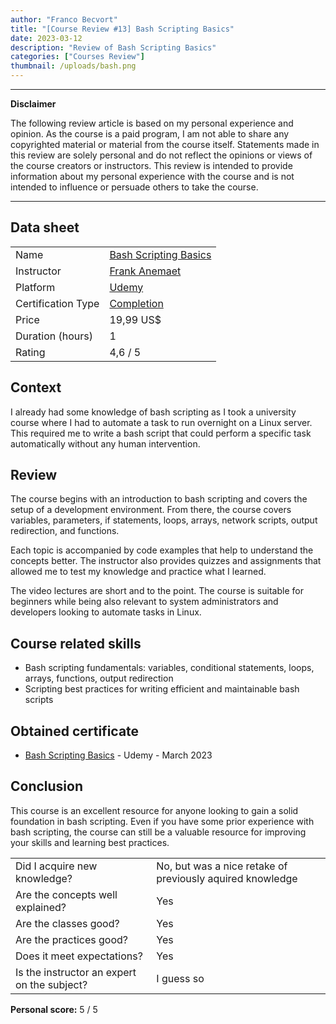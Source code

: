 ```yaml
---
author: "Franco Becvort"
title: "[Course Review #13] Bash Scripting Basics"
date: 2023-03-12
description: "Review of Bash Scripting Basics"
categories: ["Courses Review"]
thumbnail: /uploads/bash.png
---
```


---

**Disclaimer**

The following review article is based on my personal experience and opinion. As the course is a paid program, I am not able to share any copyrighted material or material from the course itself. Statements made in this review are solely personal and do not reflect the opinions or views of the course creators or instructors. This review is intended to provide information about my personal experience with the course and is not intended to influence or persuade others to take the course.

---

## Data sheet

|                    |                                                                                                   |
| ------------------ | ------------------------------------------------------------------------------------------------- |
| Name               | [Bash Scripting Basics](https://www.udemy.com/course/bash-scripting-basics/)                      |
| Instructor         | [Frank Anemaet](https://www.udemy.com/user/frank-anemaet/)                                        |
| Platform           | [Udemy](https://www.udemy.com/)                                                                   |
| Certification Type | [Completion](https://support.udemy.com/hc/en-us/sections/360011037194-Certificates-of-Completion) |
| Price              | 19,99 US$                                                                                         |
| Duration \(hours\) | 1                                                                                                 |
| Rating             | 4,6 / 5                                                                                           |

## Context

I already had some knowledge of bash scripting as I took a university course where I had to automate a task to run overnight on a Linux server. This required me to write a bash script that could perform a specific task automatically without any human intervention.

## Review

The course begins with an introduction to bash scripting and covers the setup of a development environment. From there, the course covers variables, parameters, if statements, loops, arrays, network scripts, output redirection, and functions.

Each topic is accompanied by code examples that help to understand the concepts better. The instructor also provides quizzes and assignments that allowed me to test my knowledge and practice what I learned.

The video lectures are short and to the point. The course is suitable for beginners while being also relevant to system administrators and developers looking to automate tasks in Linux.

## Course related skills

- Bash scripting fundamentals: variables, conditional statements, loops, arrays, functions, output redirection
- Scripting best practices for writing efficient and maintainable bash scripts

## Obtained certificate

- [Bash Scripting Basics](https://udemy-certificate.s3.amazonaws.com/pdf/UC-94ed9987-2882-48ec-9ea6-4054acf969cb.pdf) - Udemy - March 2023

## Conclusion

This course is an excellent resource for anyone looking to gain a solid foundation in bash scripting. Even if you have some prior experience with bash scripting, the course can still be a valuable resource for improving your skills and learning best practices.

|                                             |                                                           |
| ------------------------------------------- | --------------------------------------------------------- |
| Did I acquire new knowledge?                | No, but was a nice retake of previously aquired knowledge |
| Are the concepts well explained?            | Yes                                                       |
| Are the classes good?                       | Yes                                                       |
| Are the practices good?                     | Yes                                                       |
| Does it meet expectations?                  | Yes                                                       |
| Is the instructor an expert on the subject? | I guess so                                                |

**Personal score:** 5 / 5
